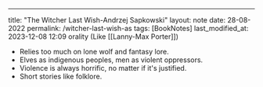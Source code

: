 ---
title: "The Witcher Last Wish-Andrzej Sapkowski"
layout: note
date: 28-08-2022
permalink: /witcher-last-wish-as
tags: [BookNotes]
last_modified_at: 2023-12-08 12:09
orality (Like [[Lanny-Max Porter]])
-   Relies too much on lone wolf and fantasy lore.
-   Elves as indigenous peoples, men as violent oppressors.
-   Violence is always horrific, no matter if it's justified.
-   Short stories like folklore.

